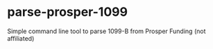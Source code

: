 # parse-prosper-1099
Simple command line tool to parse 1099-B from Prosper Funding (not affiliated)
